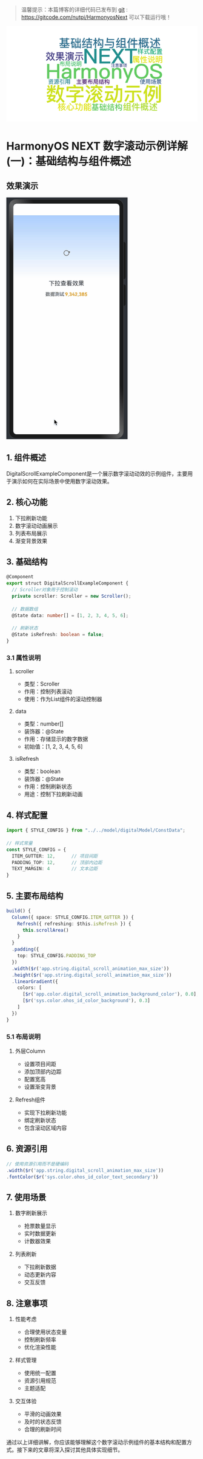 > 温馨提示：本篇博客的详细代码已发布到 [git](https://gitcode.com/nutpi/HarmonyosNext) : https://gitcode.com/nutpi/HarmonyosNext 可以下载运行哦！

![](../images/img_8c2960e4.png)

# HarmonyOS  NEXT 数字滚动示例详解(一)：基础结构与组件概述
## 效果演示

![](../images/img_675b6b41.png)
## 1. 组件概述

DigitalScrollExampleComponent是一个展示数字滚动动效的示例组件，主要用于演示如何在实际场景中使用数字滚动效果。

## 2. 核心功能

1. 下拉刷新功能
2. 数字滚动动画展示
3. 列表布局展示
4. 渐变背景效果

## 3. 基础结构

```typescript
@Component
export struct DigitalScrollExampleComponent {
  // Scroller对象用于控制滚动
  private scroller: Scroller = new Scroller();
  
  // 数据数组
  @State data: number[] = [1, 2, 3, 4, 5, 6];
  
  // 刷新状态
  @State isRefresh: boolean = false;
}
```

### 3.1 属性说明

1. scroller
   - 类型：Scroller
   - 作用：控制列表滚动
   - 使用：作为List组件的滚动控制器

2. data
   - 类型：number[]
   - 装饰器：@State
   - 作用：存储显示的数字数据
   - 初始值：[1, 2, 3, 4, 5, 6]

3. isRefresh
   - 类型：boolean
   - 装饰器：@State
   - 作用：控制刷新状态
   - 用途：控制下拉刷新动画

## 4. 样式配置

```typescript
import { STYLE_CONFIG } from "../../model/digitalModel/ConstData";

// 样式常量
const STYLE_CONFIG = {
  ITEM_GUTTER: 12,      // 项目间距
  PADDING_TOP: 12,      // 顶部内边距
  TEXT_MARGIN: 4        // 文本边距
}
```

## 5. 主要布局结构

```typescript
build() {
  Column({ space: STYLE_CONFIG.ITEM_GUTTER }) {
    Refresh({ refreshing: $this.isRefresh }) {
      this.scrollArea()
    }
  }
  .padding({
    top: STYLE_CONFIG.PADDING_TOP
  })
  .width($r('app.string.digital_scroll_animation_max_size'))
  .height($r('app.string.digital_scroll_animation_max_size'))
  .linearGradient({
    colors: [
      [$r('app.color.digital_scroll_animation_background_color'), 0.0],
      [$r('sys.color.ohos_id_color_background'), 0.3]
    ]
  })
}
```

### 5.1 布局说明

1. 外层Column
   - 设置项目间距
   - 添加顶部内边距
   - 配置宽高
   - 设置渐变背景

2. Refresh组件
   - 实现下拉刷新功能
   - 绑定刷新状态
   - 包含滚动区域内容

## 6. 资源引用

```typescript
// 使用资源引用而不是硬编码
.width($r('app.string.digital_scroll_animation_max_size'))
.fontColor($r('sys.color.ohos_id_color_text_secondary'))
```

## 7. 使用场景

1. 数字刷新展示
   - 抢票数量显示
   - 实时数据更新
   - 计数器效果

2. 列表刷新
   - 下拉刷新数据
   - 动态更新内容
   - 交互反馈

## 8. 注意事项

1. 性能考虑
   - 合理使用状态变量
   - 控制刷新频率
   - 优化渲染性能

2. 样式管理
   - 使用统一配置
   - 资源引用规范
   - 主题适配

3. 交互体验
   - 平滑的动画效果
   - 及时的状态反馈
   - 合理的刷新时间

通过以上详细讲解，你应该能够理解这个数字滚动示例组件的基本结构和配置方式。接下来的文章将深入探讨其他具体实现细节。

